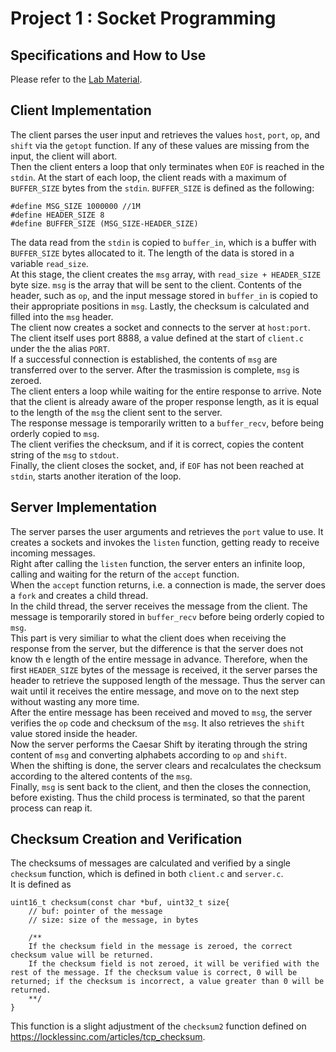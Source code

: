 # Project 1 : Socket Programming

## Specifications and How to Use

Please refer to the [Lab Material](https://docs.google.com/document/d/1Bo1ES8LHIY-Mrz2LeMPaJqwD16ratuvoX0zJliruE3U).


## Client Implementation

The client parses the user input and retrieves the values `host`, `port`, `op`, and `shift` via the `getopt` function.
If any of these values are missing from the input, the client will abort.       
Then the client enters a loop that only terminates when `EOF` is reached in the `stdin`. At the start of each loop, the client reads with a maximum of `BUFFER_SIZE` bytes from the `stdin`. `BUFFER_SIZE` is defined as the following:

    #define MSG_SIZE 1000000 //1M
    #define HEADER_SIZE 8
    #define BUFFER_SIZE (MSG_SIZE-HEADER_SIZE)

The data read from the `stdin` is copied to `buffer_in`, which is a buffer with `BUFFER_SIZE` bytes allocated to it. The length of the data is stored in a variable `read_size`.        
At this stage, the client creates the `msg` array, with  `read_size + HEADER_SIZE` byte size. `msg` is the array that will be sent to the client. Contents of the header, such as `op`, and the input message stored in `buffer_in` is copied to their appropriate positions in `msg`. Lastly, the checksum is calculated and filled into the `msg` header.       
The client now creates a socket and connects to the server at `host:port`. The client itself uses port 8888, a value defined at the start of `client.c` under the the alias `PORT`.     
If a successful connection is established, the contents of `msg` are transferred over to the server. After the trasmission is complete, `msg` is zeroed.     
The client enters a loop while waiting for the entire response to arrive. Note that the client is already aware of the proper response length, as it is equal to the length of the `msg` the client sent to the server.     
The response message is temporarily written to a `buffer_recv`, before being orderly copied to `msg`.       
The client verifies the checksum, and if it is correct, copies the content string of the `msg` to `stdout`.     
Finally, the client closes the socket, and, if `EOF` has not been reached at `stdin`, starts another iteration of the loop.

## Server Implementation

The server parses the user arguments and retrieves the `port` value to use. It creates a sockets and invokes the `listen` function, getting ready to receive incoming messages.     
Right after calling the `listen` function, the server enters an infinite loop, calling and waiting for the return of the `accept` function.     
When the `accept` function returns, i.e. a connection is made, the server does a `fork` and creates a child thread.     
In the child thread, the server receives the message from the client. The message is temporarily stored in `buffer_recv` before being orderly copied to `msg`.      
This part is very similiar to what the client does when receiving the response from the server, but the difference is that the server does not know th e length of the entire message in advance. Therefore, when the first `HEADER_SIZE` bytes of the message is received, it the server parses the header to retrieve the supposed length of the message. Thus the server can wait until it receives the entire message, and move on to the next step without wasting any more time.     
After the entire message has been received and moved to `msg`, the server verifies the `op` code and checksum of the `msg`. It also retrieves the `shift` value stored inside the header.       
Now the server performs the Caesar Shift by iterating through the string content of `msg` and converting alphabets according to `op` and `shift`.       
When the shifting is done, the server clears and recalculates the checksum according to the altered contents of the `msg`.      
Finally, `msg` is sent back to the client, and then the closes the connection, before existing. Thus the child process is terminated, so that the parent process can reap it.

## Checksum Creation and Verification

The checksums of messages are calculated and verified by a single `checksum` function, which is defined in both `client.c` and `server.c`.      
It is defined as

    uint16_t checksum(const char *buf, uint32_t size{
        // buf: pointer of the message
        // size: size of the message, in bytes
        
        /**
        If the checksum field in the message is zeroed, the correct checksum value will be returned.
        If the checksum field is not zeroed, it will be verified with the rest of the message. If the checksum value is correct, 0 will be returned; if the checksum is incorrect, a value greater than 0 will be returned.
        **/
    }
    
This function is a slight adjustment of the `checksum2` function defined on https://locklessinc.com/articles/tcp_checksum.